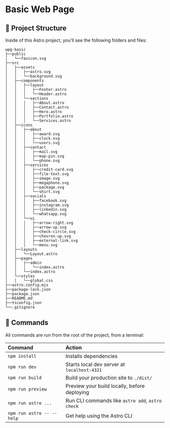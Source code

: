 # Basic Web Page

## 🚀 Project Structure

Inside of this Astro project, you'll see the following folders and files:

```
wpg-basic
├──public
│   └──favicon.svg
├──src
│   ├──assets
│   │   ├──astro.svg
│   │   └──background.svg
│   ├──components
│   │   ├──layout
│   │   │   ├──Footer.astro
│   │   │   └──Header.astro
│   │   └──sections
│   │   │   ├──About.astro
│   │   │   ├──Contact.astro
│   │   │   ├──Hero.astro
│   │   │   ├──Portfolio.astro
│   │   │   └──Services.astro
│   ├──icons
│   │   ├──about
│   │   │   ├──award.svg
│   │   │   ├──clock.svg
│   │   │   └──users.svg
│   │   ├──contact
│   │   │   ├──mail.svg
│   │   │   ├──map-pin.svg
│   │   │   └──phone.svg
│   │   ├──services
│   │   │   ├──credit-card.svg
│   │   │   ├──file-text.svg
│   │   │   ├──image.svg
│   │   │   ├──megaphone.svg
│   │   │   ├──package.svg
│   │   │   └──shirt.svg
│   │   ├──socials
│   │   │   ├──facebook.svg
│   │   │   ├──instagram.svg
│   │   │   ├──linkedin.svg
│   │   │   └──whatsapp.svg
│   │   └──ui
│   │   │   ├──arrow-right.svg
│   │   │   ├──arrow-up.svg
│   │   │   ├──check-circle.svg
│   │   │   ├──chevron-up.svg
│   │   │   ├──external-link.svg
│   │   │   └──menu.svg
│   ├──layouts
│   │   └──Layout.astro
│   ├──pages
│   │   ├──admin
│   │   │   └──index.astro
│   │   └──index.astro
│   └──styles
│   │   └──global.css
├──astro.config.mjs
├──package-lock.json
├──package.json
├──README.md
├──tsconfig.json
└──.gitignore
```

## 🧞 Commands

All commands are run from the root of the project, from a terminal:

| Command                   | Action                                           |
| :------------------------ | :----------------------------------------------- |
| `npm install`             | Installs dependencies                            |
| `npm run dev`             | Starts local dev server at `localhost:4321`      |
| `npm run build`           | Build your production site to `./dist/`          |
| `npm run preview`         | Preview your build locally, before deploying     |
| `npm run astro ...`       | Run CLI commands like `astro add`, `astro check` |
| `npm run astro -- --help` | Get help using the Astro CLI                     |
